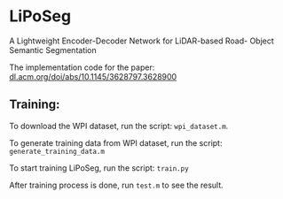 # LiPoSeg
A Lightweight Encoder-Decoder Network for LiDAR-based Road- Object Semantic Segmentation

The implementation code for the paper: [dl.acm.org/doi/abs/10.1145/3628797.3628900](https://dl.acm.org/doi/abs/10.1145/3628797.3628900)

## Training:
To download the WPI dataset, run the script: `wpi_dataset.m`.

To generate training data from WPI dataset, run the script: `generate_training_data.m`

To start training LiPoSeg, run the script: `train.py`

After training process is done, run `test.m` to see the result.
